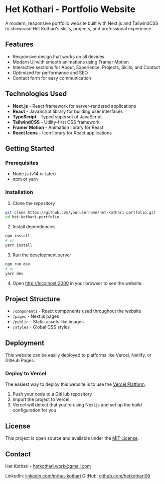 # Het Kothari - Portfolio Website

A modern, responsive portfolio website built with Next.js and TailwindCSS to showcase Het Kothari's skills, projects, and professional experience.

## Features

- Responsive design that works on all devices
- Modern UI with smooth animations using Framer Motion
- Interactive sections for About, Experience, Projects, Skills, and Contact
- Optimized for performance and SEO
- Contact form for easy communication

## Technologies Used

- **Next.js** - React framework for server-rendered applications
- **React** - JavaScript library for building user interfaces
- **TypeScript** - Typed superset of JavaScript
- **TailwindCSS** - Utility-first CSS framework
- **Framer Motion** - Animation library for React
- **React Icons** - Icon library for React applications

## Getting Started

### Prerequisites

- Node.js (v14 or later)
- npm or yarn

### Installation

1. Clone the repository
```bash
git clone https://github.com/yourusername/het-kothari-portfolio.git
cd het-kothari-portfolio
```

2. Install dependencies
```bash
npm install
# or
yarn install
```

3. Run the development server
```bash
npm run dev
# or
yarn dev
```

4. Open [http://localhost:3000](http://localhost:3000) in your browser to see the website.

## Project Structure

- `/components` - React components used throughout the website
- `/pages` - Next.js pages
- `/public` - Static assets like images
- `/styles` - Global CSS styles

## Deployment

This website can be easily deployed to platforms like Vercel, Netlify, or GitHub Pages.

### Deploy to Vercel

The easiest way to deploy this website is to use the [Vercel Platform](https://vercel.com).

1. Push your code to a GitHub repository
2. Import the project to Vercel
3. Vercel will detect that you're using Next.js and set up the build configuration for you

## License

This project is open source and available under the [MIT License](LICENSE).

## Contact

Het Kothari - [hetkothari.work@gmail.com](mailto:hetkothari.work@gmail.com)

LinkedIn: [linkedin.com/in/het-kothari](https://linkedin.com/in/het-kothari)
GitHub: [github.com/hetkothari09](https://github.com/hetkothari09) 